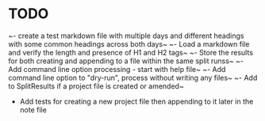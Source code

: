 # TODO

~- create a test markdown file with multiple days and different headings with some common headings across both days~
~- Load a markdown file and verify the length and presence of H1 and H2 tags~
~- Store the results for both creating and appending to a file within the same split runss~
~- Add command line option processing - start with help file~
~- Add command line option to "dry-run", process without writing any files~
~- Add to SplitResults if a project file is created or amended~

- Add tests for creating a new project file then appending to it later in the note file
